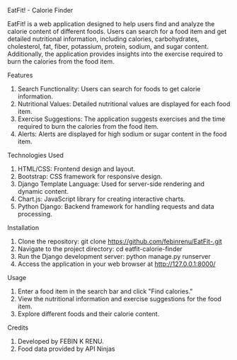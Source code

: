 EatFit! - Calorie Finder

EatFit! is a web application designed to help users find and analyze the calorie content of different foods. Users can search for a food item and get detailed nutritional information, including calories, carbohydrates, cholesterol, fat, fiber, potassium, protein, sodium, and sugar content. Additionally, the application provides insights into the exercise required to burn the calories from the food item.


Features

1. Search Functionality: Users can search for foods to get calorie information.
2. Nutritional Values: Detailed nutritional values are displayed for each food item.
3. Exercise Suggestions: The application suggests exercises and the time required to burn the calories from the food item.
4. Alerts: Alerts are displayed for high sodium or sugar content in the food item.


Technologies Used

1. HTML/CSS: Frontend design and layout.
2. Bootstrap: CSS framework for responsive design.
3. Django Template Language: Used for server-side rendering and dynamic content.
4. Chart.js: JavaScript library for creating interactive charts.
5. Python Django: Backend framework for handling requests and data processing.


Installation

1. Clone the repository: git clone https://github.com/febinrenu/EatFit-.git
2. Navigate to the project directory: cd eatfit-calorie-finder
3. Run the Django development server: python manage.py runserver
4. Access the application in your web browser at  http://127.0.0.1:8000/


Usage

1. Enter a food item in the search bar and click "Find calories."
2. View the nutritional information and exercise suggestions for the food item.
3. Explore different foods and their calorie content.


Credits

1) Developed by FEBIN K RENU.
2) Food data provided by API Ninjas

